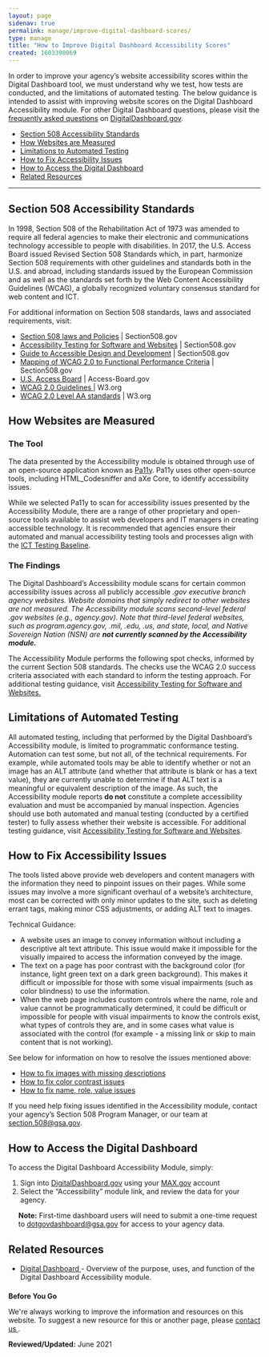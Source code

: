 ```yaml
---
layout: page
sidenav: true
permalink: manage/improve-digital-dashboard-scores/
type: manage
title: "How to Improve Digital Dashboard Accessibility Scores"
created: 1603390069
---
```


In order to improve your agency&rsquo;s website accessibility scores within the Digital Dashboard tool, we must understand why we test, how tests are conducted, and the limitations of automated testing. The below guidance is intended to assist with improving website scores on the Digital Dashboard Accessibility module. For other Digital Dashboard questions, please visit the [frequently asked questions][1] on [DigitalDashboard.gov][2].

- [Section 508 Accessibility Standards][3]
- [How Websites are Measured][4]
- [Limitations to Automated Testing][5]
- [How to Fix Accessibility Issues][6]
- [How to Access the Digital Dashboard][7]
- [Related Resources][8]

---

<h2 id="standards">
  Section 508 Accessibility Standards
</h2>

In 1998, Section 508 of the Rehabilitation Act of 1973 was amended to require all federal agencies to make their electronic and communications technology accessible to people with disabilities. In 2017, the U.S. Access Board issued Revised Section 508 Standards which, in part, harmonize Section 508 requirements with other guidelines and standards both in the U.S. and abroad, including standards issued by the European Commission and as well as the standards set forth by the Web Content Accessibility Guidelines (WCAG), a globally recognized voluntary consensus standard for web content and ICT.

For additional information on Section 508 standards, laws and associated requirements, visit:

<ul>
<li><a href="{{site.baseurl}}/manage/laws-and-policies">Section 508 laws and Policies</a> | Section508.gov
</li>
<li><a href="{{site.baseurl}}/test/web-software">Accessibility Testing for Software and Websites</a> | Section508.gov</li>
<li><a href="{{site.baseurl}}/content/guide-accessible-web-design-development">Guide to Accessible Design and Development</a> | Section508.gov</li>
<li><a href="{{site.baseurl}}/content/mapping-wcag-to-fpc">Mapping of WCAG 2.0 to Functional Performance Criteria</a> | Section508.gov</li>
<li><a href="https://www.access-board.gov/guidelines-and-standards/communications-and-it/about-the-ict-refresh">U.S. Access Board</a> | Access-Board.gov</li>
<li><a href="https://www.w3.org/TR/WCAG20/" >WCAG 2.0 Guidelines </a> | W3.org</li>
<li><a href="https://www.w3.org/WAI/WCAG21/quickref/?versions=2.0&amp;currentsidebar=%23col_overview&amp;levels=aaa#principle1" >WCAG 2.0 Level AA standards</a> | W3.org</li>
</ul>
<h2 id="measure">
  How Websites are Measured
</h2>

### The Tool

The data presented by the Accessibility module is obtained through use of an open-source application known as [Pa11y][16]. Pa11y uses other open-source tools, including HTML_Codesniffer and aXe Core, to identify accessibility issues.&nbsp;

While we selected Pa11y to scan for accessibility issues presented by the Accessibility Module, there are a range of other proprietary and open-source tools available to assist web developers and IT managers in creating accessible technology. It is recommended that agencies ensure their automated and manual accessibility testing tools and processes align with the [ICT Testing Baseline][17].&nbsp;

### The Findings&nbsp;

The Digital Dashboard&rsquo;s Accessibility module scans for certain common accessibility issues across all publicly accessible <span style="font-style: italic;">.gov executive branch agency websites. Website domains that simply redirect to other websites are not measured. The Accessibility module scans second-level federal <span style="font-style: italic;">.gov websites (e.g., <span style="font-style: italic;">agency.gov). Note that third-level federal websites, such as <span style="font-style: italic;">program.agency.gov, <span style="font-style: italic;">.mil,<span style="font-style: italic;"> .edu,<span style="font-style: italic;"> .us, and state, local, and Native Sovereign Nation (NSN) are <span style="font-weight: bold;">not currently scanned by the Accessibility module.

<p>
  The Accessibility Module performs the following spot checks, informed by the current Section 508 standards. The checks use the WCAG 2.0 success criteria associated with each standard to inform the testing approach. For additional testing guidance, visit <a href="{{site.baseurl}}/test/web-software">Accessibility Testing for Software and Websites.</a>
</p>

<h2 id="limits">
  Limitations of Automated Testing
</h2>

<p>
  All automated testing, including that performed by the Digital Dashboard&rsquo;s Accessibility module, is limited to programmatic conformance testing. Automation can test some, but not all, of the technical requirements. For example, while automated tools may be able to identify whether or not an image has an ALT attribute (and whether that attribute is blank or has a text value), they are currently unable to determine if that ALT text is a meaningful or equivalent description of the image. As such, the Accessibility module reports <strong>do not</strong> constitute a complete accessibility evaluation and must be accompanied by manual inspection. Agencies should use both automated and manual testing (conducted by a certified tester) to fully assess whether their website is accessible. For additional testing guidance, visit <a href="/test/web-software">Accessibility Testing for Software and Websites</a>.&nbsp;
</p>

<h2 id="fix">
  How to Fix Accessibility Issues
</h2>

<p>
  The tools listed above provide web developers and content managers with the information they need to pinpoint issues on their pages. While some issues may involve a more significant overhaul of a website&rsquo;s architecture, most can be corrected with only minor updates to the site, such as deleting errant tags, making minor CSS adjustments, or adding ALT text to images.
</p>

<p>
  Technical Guidance:
</p>

<ul>
  <li>
    A website uses an image to convey information without including a descriptive alt text attribute. This issue would make it impossible for the visually impaired to access the information conveyed by the image.
  </li>
  <li>
    The text on a page has poor contrast with the background color (for instance, light green text on a dark green background). This makes it difficult or impossible for those with some visual impairments (such as color blindness) to use the information.
  </li>
  <li>
    When the web page includes custom controls where the name, role and value cannot be programmatically determined, it could be difficult or impossible for people with visual impairments to know the controls exist, what types of controls they are, and in some cases what value is associated with the control (for example - a missing link or skip to main content that is not working).&nbsp;
  </li>
</ul>

<p>
  See below for information on how to resolve the issues mentioned above:&nbsp;
</p>

<ul>
  <li>
    <a href="https://www.ssa.gov/accessibility/files/SSA_Alternative_Text_Guide.pdf">How to fix images with missing descriptions</a>
  </li>
  <li>
    <a href="https://accessibility.huit.harvard.edu/use-sufficient-color-contrast">How to fix color contrast issues</a>
  </li>
  <li>
    <a href="https://accessibility.huit.harvard.edu/provide-name-role-and-value-information">How to fix name, role, value issues</a>
  </li>
</ul>

<p>
  If you need help fixing issues identified in the Accessibility module, contact your agency&rsquo;s Section 508 Program Manager, or our team at <a href="mailto:section.508@gsa.gov">section.508@gsa.gov</a>.
</p>

<h2 id="dashboard">
  How to Access the Digital Dashboard
</h2>

<p>
  To access the Digital Dashboard Accessibility Module, simply:&nbsp;
</p>

<ol>
  <li>
    Sign into <a href="http://digitaldashboard.gov/">DigitalDashboard.gov</a> using your <a href="https://www.max.gov/">MAX.gov</a> account </li>
    <li>
      Select the &ldquo;Accessibility&rdquo; module link, and review the data for your agency.
    </li>
</ol>
    
<p style="margin-left: 20px;">
      <strong>Note:</strong> First-time dashboard users will need to submit a one-time request to <a href="mailto:dotgovdashboard@gsa.gov">dotgovdashboard@gsa.gov</a> for access to your agency data.
</p>

<h2 id = "resources"> Related Resources </h2>
<ul>
 <li><a href="/sites/default/files/Digital%20Dashboard%20Accessibility%20Module%20Webinar_0layout: sampleProcurement">Digital Dashboard </a>
  - Overview of the purpose, uses, and function of the Digital Dashboard Accessibility module.
 </li>
</ul>
<div class="border-base radius-lg border-1px" style="margin-top: 1.5em;">
<div class="panel-body padding-3">
<p class="text-large"><strong>Before You Go</strong></p>
<p>We're always working to improve the information and resources on this website. To suggest a new resource for this or another page, please <a href="mailto:section.508@gsa.gov">contact us
</a>.</p>
</div>
</div>
<p><strong>Reviewed/Updated:</strong> June 2021 </p>

[1]: https://www.digitaldashboard.gov/faq
[2]: https://www.digitaldashboard.gov
[3]: #standards
[4]: #measure
[5]: #limits
[6]: #fix
[7]: #dashboard
[8]: #resources
[9]: {{site.baseurl}}/manage/laws-and-policies
[10]: {{site.baseurl}}/test/web-software
[11]: {{site.baseurl}}/content/guide-accessible-web-design-development
[12]: {{site.baseurl}}/content/mapping-wcag-to-fpc
[13]: https://www.access-board.gov/guidelines-and-standards/communications-and-it/about-the-ict-refresh
[14]: https://www.w3.org/TR/WCAG20/
[15]: https://www.w3.org/WAI/WCAG21/quickref/?versions=2.0&currentsidebar=%23col_overview&levels=aaa#principle1
[16]: https://pa11y.org/
[17]: https://section508coordinators.github.io/ICTTestingBaseline/
